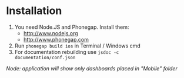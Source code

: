 Installation
============
1. You need Node.JS and Phonegap. Install them:  
    * http://www.nodejs.org  
    * http://www.phonegap.com  
2. Run <code>phonegap build ios</code> in Terminal / Windows cmd
3. For documentation rebuilding use <code>jsdoc -c documentation/conf.json</code> 

*Node: application will show only dashboards placed in "Mobile" folder*
